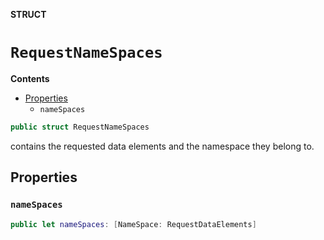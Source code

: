 **STRUCT**

# `RequestNameSpaces`

**Contents**

- [Properties](#properties)
  - `nameSpaces`

```swift
public struct RequestNameSpaces
```

contains the requested data elements and the namespace they belong to.

## Properties
### `nameSpaces`

```swift
public let nameSpaces: [NameSpace: RequestDataElements]
```
